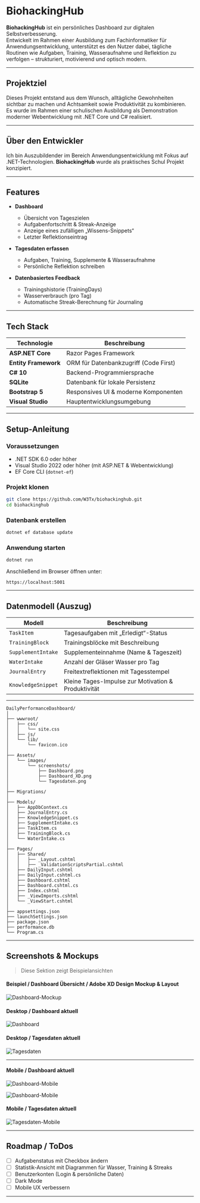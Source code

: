 # BiohackingHub

**BiohackingHub** ist ein persönliches Dashboard zur digitalen Selbstverbesserung.  
Entwickelt im Rahmen einer Ausbildung zum Fachinformatiker für Anwendungsentwicklung, unterstützt es den Nutzer dabei, tägliche Routinen wie Aufgaben, Training, Wasseraufnahme und Reflektion zu verfolgen – strukturiert, motivierend und optisch modern.

---

## Projektziel

Dieses Projekt entstand aus dem Wunsch, alltägliche Gewohnheiten sichtbar zu machen und Achtsamkeit sowie Produktivität zu kombinieren.  
Es wurde im Rahmen einer schulischen Ausbildung als Demonstration moderner Webentwicklung mit .NET Core und C# realisiert.

---

## Über den Entwickler

Ich bin Auszubildender im Bereich Anwendungsentwicklung mit Fokus auf .NET-Technologien.
**BiohackingHub** wurde als praktisches Schul Projekt konzipiert.

---

## Features

- **Dashboard**
  - Übersicht von Tageszielen
  - Aufgabenfortschritt & Streak-Anzeige
  - Anzeige eines zufälligen „Wissens-Snippets“
  - Letzter Reflektionseintrag

- **Tagesdaten erfassen**
  - Aufgaben, Training, Supplemente & Wasseraufnahme
  - Persönliche Reflektion schreiben

- **Datenbasiertes Feedback**
  - Trainingshistorie (TrainingDays)
  - Wasserverbrauch (pro Tag)
  - Automatische Streak-Berechnung für Journaling

---

## Tech Stack

| Technologie           | Beschreibung                                 |
|-----------------------|----------------------------------------------|
| **ASP.NET Core**      | Razor Pages Framework                        |
| **Entity Framework**  | ORM für Datenbankzugriff (Code First)        |
| **C# 10**             | Backend-Programmiersprache                   |
| **SQLite**            | Datenbank für lokale Persistenz              |
| **Bootstrap 5**       | Responsives UI & moderne Komponenten         |
| **Visual Studio**     | Hauptentwicklungsumgebung                    |

---

## Setup-Anleitung

### Voraussetzungen
- .NET SDK 6.0 oder höher
- Visual Studio 2022 oder höher (mit ASP.NET & Webentwicklung)
- EF Core CLI (`dotnet-ef`)

### Projekt klonen
```bash
git clone https://github.com/W3Tx/biohackinghub.git
cd biohackinghub
````

### Datenbank erstellen

```bash
dotnet ef database update
```

### Anwendung starten

```bash
dotnet run
```

Anschließend im Browser öffnen unter:

```
https://localhost:5001
```

---

## Datenmodell (Auszug)

| Modell             | Beschreibung                                        |
| ------------------ | --------------------------------------------------- |
| `TaskItem`         | Tagesaufgaben mit „Erledigt“-Status                 |
| `TrainingBlock`    | Trainingsblöcke mit Beschreibung                    |
| `SupplementIntake` | Supplementeinnahme (Name & Tageszeit)               |
| `WaterIntake`      | Anzahl der Gläser Wasser pro Tag                    |
| `JournalEntry`     | Freitextreflektionen mit Tagesstempel               |
| `KnowledgeSnippet` | Kleine Tages-Impulse zur Motivation & Produktivität |

---

```
DailyPerformanceDashboard/
│
├── wwwroot/
│   ├── css/
│   │   └── site.css
│   ├── js/
│   └── lib/
│       └── favicon.ico
│
├── Assets/
│   └── images/
│       └── screenshots/
│           ├── Dashboard.png
│           ├── Dashboard_XD.png
│           └── Tagesdaten.png
│
├── Migrations/
│
├── Models/
│   ├── AppDbContext.cs
│   ├── JournalEntry.cs
│   ├── KnowledgeSnippet.cs
│   ├── SupplementIntake.cs
│   ├── TaskItem.cs
│   ├── TrainingBlock.cs
│   └── WaterIntake.cs
│
├── Pages/
│   ├── Shared/
│   │   ├── _Layout.cshtml
│   │   ├── _ValidationScriptsPartial.cshtml
│   ├── DailyInput.cshtml
│   ├── DailyInput.cshtml.cs
│   ├── Dashboard.cshtml
│   ├── Dashboard.cshtml.cs
│   ├── Index.cshtml
│   ├── _ViewImports.cshtml
│   └── _ViewStart.cshtml
│
├── appsettings.json
├── launchSettings.json
├── package.json
├── performance.db
└── Program.cs
```

---

## Screenshots & Mockups
> Diese Sektion zeigt Beispielansichten

#### Beispiel / Dashboard Übersicht / Adobe XD Design Mockup & Layout 
![Dashboard-Mockup](https://github.com/W3Tx/BioHacking-Hub/blob/main/DailyPerformanceDashboard/Assets/images/screenshots/Dashboard_XD.png)

#### Desktop / Dashboard aktuell
![Dashboard](https://github.com/W3Tx/BioHacking-Hub/blob/main/DailyPerformanceDashboard/Assets/images/screenshots/Dashboard.png)

#### Desktop / Tagesdaten aktuell
![Tagesdaten](https://github.com/W3Tx/BioHacking-Hub/blob/main/DailyPerformanceDashboard/Assets/images/screenshots/Tagesdaten.png)

---

#### Mobile / Dashboard aktuell
![Dashboard-Mobile](https://github.com/W3Tx/BioHacking-Hub/blob/main/DailyPerformanceDashboard/Assets/images/screenshots/Mobile_Ansicht_Dashboard_1.png)

![Dashboard-Mobile](https://github.com/W3Tx/BioHacking-Hub/blob/main/DailyPerformanceDashboard/Assets/images/screenshots/Mobile_Ansicht_Dashboard_2.png)

#### Mobile / Tagesdaten aktuell
![Tagesdaten-Mobile](https://github.com/W3Tx/BioHacking-Hub/blob/main/DailyPerformanceDashboard/Assets/images/screenshots/Mobile_Ansicht_Daten.png)

---

## Roadmap / ToDos

* [ ] Aufgabenstatus mit Checkbox ändern
* [ ] Statistik-Ansicht mit Diagrammen für Wasser, Training & Streaks
* [ ] Benutzerkonten (Login & persönliche Daten)
* [ ] Dark Mode
* [ ] Mobile UX verbessern

---
